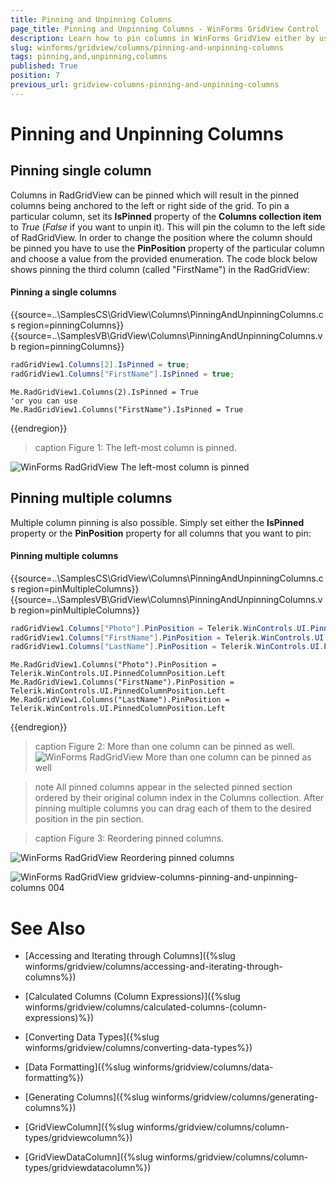 ```yaml
---
title: Pinning and Unpinning Columns
page_title: Pinning and Unpinning Columns - WinForms GridView Control
description: Learn how to pin columns in WinForms GridView either by using the context menu or in the code.
slug: winforms/gridview/columns/pinning-and-unpinning-columns
tags: pinning,and,unpinning,columns
published: True
position: 7
previous_url: gridview-columns-pinning-and-unpinning-columns
---
```


# Pinning and Unpinning Columns

## Pinning single column

Columns in RadGridView can be pinned which will result in the pinned columns being anchored to the left or right side of the grid. To pin a particular column, set its __IsPinned__ property of the __Columns collection item__ to *True* (*False* if you want to unpin it). This will pin the column to the left side of RadGridView. In order to change the position where the column should be pinned you have to use the __PinPosition__ property of the particular column and choose a value from the provided enumeration. The code block below shows pinning the third column (called "FirstName") in the RadGridView:

#### Pinning a single columns

{{source=..\SamplesCS\GridView\Columns\PinningAndUnpinningColumns.cs region=pinningColumns}} 
{{source=..\SamplesVB\GridView\Columns\PinningAndUnpinningColumns.vb region=pinningColumns}} 

````C#
radGridView1.Columns[2].IsPinned = true;
radGridView1.Columns["FirstName"].IsPinned = true;

````
````VB.NET
Me.RadGridView1.Columns(2).IsPinned = True
'or you can use
Me.RadGridView1.Columns("FirstName").IsPinned = True

````

{{endregion}}

>caption Figure 1: The left-most column is pinned.

![WinForms RadGridView The left-most column is pinned](images/gridview-columns-pinning-and-unpinning-columns001.png)

## Pinning multiple columns 

Multiple column pinning is also possible. Simply set either the __IsPinned__ property or the __PinPosition__ property for all columns that you want to pin: 

#### Pinning multiple columns

{{source=..\SamplesCS\GridView\Columns\PinningAndUnpinningColumns.cs region=pinMultipleColumns}} 
{{source=..\SamplesVB\GridView\Columns\PinningAndUnpinningColumns.vb region=pinMultipleColumns}} 

````C#
radGridView1.Columns["Photo"].PinPosition = Telerik.WinControls.UI.PinnedColumnPosition.Left;
radGridView1.Columns["FirstName"].PinPosition = Telerik.WinControls.UI.PinnedColumnPosition.Left;
radGridView1.Columns["LastName"].PinPosition = Telerik.WinControls.UI.PinnedColumnPosition.Left;

````
````VB.NET
Me.RadGridView1.Columns("Photo").PinPosition = Telerik.WinControls.UI.PinnedColumnPosition.Left
Me.RadGridView1.Columns("FirstName").PinPosition = Telerik.WinControls.UI.PinnedColumnPosition.Left
Me.RadGridView1.Columns("LastName").PinPosition = Telerik.WinControls.UI.PinnedColumnPosition.Left

````

{{endregion}}

>caption Figure 2: More than one column can be pinned as well.
![WinForms RadGridView More than one column can be pinned as well](images/gridview-columns-pinning-and-unpinning-columns002.png)

>note All pinned columns appear in the selected pinned section ordered by their original column index in the Columns collection. After pinning multiple columns you can drag each of them to the desired position in the pin section.
>

>caption Figure 3: Reordering pinned columns. 

![WinForms RadGridView Reordering pinned columns](images/gridview-columns-pinning-and-unpinning-columns003.png)

![WinForms RadGridView gridview-columns-pinning-and-unpinning-columns 004](images/gridview-columns-pinning-and-unpinning-columns004.png)
# See Also
* [Accessing and Iterating through Columns]({%slug winforms/gridview/columns/accessing-and-iterating-through-columns%})

* [Calculated Columns (Column Expressions)]({%slug winforms/gridview/columns/calculated-columns-(column-expressions)%})

* [Converting Data Types]({%slug winforms/gridview/columns/converting-data-types%})

* [Data Formatting]({%slug winforms/gridview/columns/data-formatting%})

* [Generating Columns]({%slug winforms/gridview/columns/generating-columns%})

* [GridViewColumn]({%slug winforms/gridview/columns/column-types/gridviewcolumn%})

* [GridViewDataColumn]({%slug winforms/gridview/columns/column-types/gridviewdatacolumn%})

